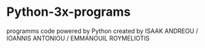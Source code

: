 # Python-3x-programs
programms code powered by Python created by ISAAK ANDREOU / IOANNIS ANTONIOU / EMMANOUIL ROYMELIOTIS
